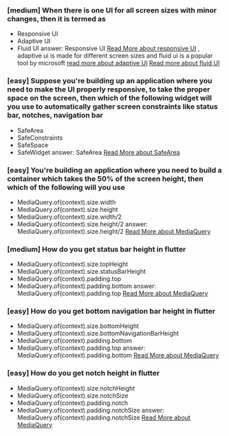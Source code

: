 ### [medium] When there is one UI for all screen sizes with minor changes, then it is termed as
- Responsive UI
- Adaptive UI
- Fluid UI
answer: Responsive UI [Read More about responsive UI](https://www.smashingmagazine.com/2011/01/guidelines-for-responsive-web-design/) , adaptive ui is made for different screen sizes and fluid ui is a popular tool by microsoft [read more about adaptive UI](https://en.wikipedia.org/wiki/Adaptive_user_interface) [Read more about fluid UI](https://www.fluidui.com/)



### [easy] Suppose you're building up an application where you need to make the UI properly responsive, to take the proper space on the screen, then which of the following widget will you use to automatically gather screen constraints like status bar, notches, navigation bar
- SafeArea
- SafeConstraints
- SafeSpace
- SafeWidget
answer: SafeArea [Read More about SafeArea](https://api.flutter.dev/flutter/widgets/SafeArea-class.html)


### [easy] You're building an application where you need to build a container which takes the 50% of the screen height, then which of the following will you use
- MediaQuery.of(context).size.width
- MediaQuery.of(context).size.height
- MediaQuery.of(context).size.width/2
- MediaQuery.of(context).size.height/2
answer: MediaQuery.of(context).size.height/2 [Read More about MediaQuery](https://api.flutter.dev/flutter/widgets/MediaQuery-class.html)



### [medium] How do you get status bar height in flutter
- MediaQuery.of(context).size.topHeight
- MediaQuery.of(context).size.statusBarHeight
- MediaQuery.of(context).padding.top
- MediaQuery.of(context).padding.bottom
answer: MediaQuery.of(context).padding.top [Read More about MediaQuery](https://api.flutter.dev/flutter/widgets/MediaQuery-class.html)

### [easy] How do you get bottom navigation bar height in flutter
- MediaQuery.of(context).size.bottomHeight
- MediaQuery.of(context).size.bottomNavigationBarHeight
- MediaQuery.of(context).padding.bottom
- MediaQuery.of(context).padding.top
answer: MediaQuery.of(context).padding.bottom [Read More about MediaQuery](https://api.flutter.dev/flutter/widgets/MediaQuery-class.html)

### [easy] How do you get notch height in flutter
- MediaQuery.of(context).size.notchHeight
- MediaQuery.of(context).size.notchSize
- MediaQuery.of(context).padding.notch
- MediaQuery.of(context).padding.notchSize
answer: MediaQuery.of(context).padding.notchSize [Read More about MediaQuery](https://api.flutter.dev/flutter/widgets/MediaQuery-class.html)

